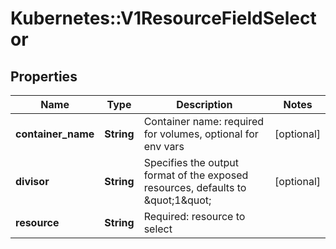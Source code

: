 # Kubernetes::V1ResourceFieldSelector

## Properties
Name | Type | Description | Notes
------------ | ------------- | ------------- | -------------
**container_name** | **String** | Container name: required for volumes, optional for env vars | [optional] 
**divisor** | **String** | Specifies the output format of the exposed resources, defaults to \&quot;1\&quot; | [optional] 
**resource** | **String** | Required: resource to select | 


